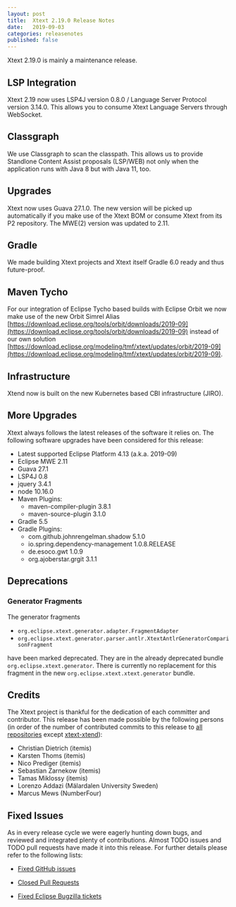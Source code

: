 ```yaml
---
layout: post
title:  Xtext 2.19.0 Release Notes
date:   2019-09-03
categories: releasenotes
published: false
---
```


Xtext 2.19.0 is mainly a maintenance release.

## LSP Integration

Xtext 2.19 now uses LSP4J version 0.8.0 / Language Server Protocol version 3.14.0. This allows you to consume Xtext Language Servers through WebSocket.

## Classgraph

We use Classgraph to scan the classpath. This allows us to provide Standlone Content Assist proposals (LSP/WEB) not only when the application runs with Java 8 but with Java 11, too.

## Upgrades

Xtext now uses Guava 27.1.0. The new version will be picked up automatically if you make use of the Xtext BOM or consume Xtext from its P2 repository.
The MWE(2) version was updated to 2.11.

## Gradle

We made building Xtext projects and Xtext itself Gradle 6.0 ready and thus future-proof.

## Maven Tycho

For our integration of Eclipse Tycho based builds with Eclipse Orbit we now make use of the new Orbit Simrel Alias [https://download.eclipse.org/tools/orbit/downloads/2019-09](https://download.eclipse.org/tools/orbit/downloads/2019-09) instead of our own solution [https://download.eclipse.org/modeling/tmf/xtext/updates/orbit/2019-09](https://download.eclipse.org/modeling/tmf/xtext/updates/orbit/2019-09).

## Infrastructure

Xtend now is built on the new Kubernetes based CBI infrastructure (JIRO).

## More Upgrades

Xtext always follows the latest releases of the software it relies on. The following software upgrades have been considered for this release:

* Latest supported Eclipse Platform 4.13 (a.k.a. 2019-09)
* Eclipse MWE 2.11
* Guava 27.1
* LSP4J 0.8
* jquery 3.4.1
* node 10.16.0
* Maven Plugins:
  * maven-compiler-plugin 3.8.1
  * maven-source-plugin 3.1.0
* Gradle 5.5
* Gradle Plugins:
  * com.github.johnrengelman.shadow 5.1.0
  * io.spring.dependency-management 1.0.8.RELEASE
  * de.esoco.gwt 1.0.9
  * org.ajoberstar.grgit 3.1.1

## Deprecations

### Generator Fragments

The generator fragments

* `org.eclipse.xtext.generator.adapter.FragmentAdapter`
* `org.eclipse.xtext.generator.parser.antlr.XtextAntlrGeneratorComparisonFragment`

have been marked deprecated. They are in the already deprecated bundle `org.eclipse.xtext.generator`. There is currently no replacement for this fragment in the new `org.eclipse.xtext.xtext.generator` bundle.

## Credits

The Xtext project is thankful for the dedication of each committer and contributor. This release has been made possible by the following persons (in order of the number of contributed commits to this release to [all repositories](https://github.com/eclipse/xtext#repositories) except [xtext-xtend](https://github.com/eclipse/xtext-xtend)):

- Christian Dietrich (itemis)
- Karsten Thoms (itemis)
- Nico Prediger (itemis)
- Sebastian Zarnekow (itemis)
- Tamas Miklossy (itemis)
- Lorenzo Addazi (Mälardalen University Sweden)
- Marcus Mews (NumberFour)

## Fixed Issues

As in every release cycle we were eagerly hunting down bugs, and reviewed and integrated plenty of contributions. Almost TODO issues and TODO pull requests have made it into this release. For further details please refer to the following lists:

* [Fixed GitHub issues](https://github.com/search?utf8=%E2%9C%93&q=is%3Aissue+milestone%3ARelease_2.19+is%3Aclosed+repo%3Aeclipse%2Fxtext+repo%3Aeclipse%2Fxtext-core+repo%3Aeclipse%2Fxtext-lib+repo%3Aeclipse%2Fxtext-extras+repo%3Aeclipse%2Fxtext-eclipse+repo%3Aeclipse%2Fxtext-idea+repo%3Aeclipse%2Fxtext-web+repo%3Aeclipse%2Fxtext-maven+repo%3Aeclipse%2Fxtext-xtend&type=Issues&ref=searchresults)

* [Closed Pull Requests](https://github.com/search?utf8=%E2%9C%93&q=is%3Apr+milestone%3ARelease_2.19+is%3Aclosed+repo%3Aeclipse%2Fxtext+repo%3Aeclipse%2Fxtext-core+repo%3Aeclipse%2Fxtext-lib+repo%3Aeclipse%2Fxtext-extras+repo%3Aeclipse%2Fxtext-eclipse+repo%3Aeclipse%2Fxtext-idea+repo%3Aeclipse%2Fxtext-web+repo%3Aeclipse%2Fxtext-maven+repo%3Aeclipse%2Fxtext-xtend&type=Issues&ref=searchresults)

* [Fixed Eclipse Bugzilla tickets](https://bugs.eclipse.org/bugs/buglist.cgi?bug_status=RESOLVED&bug_status=VERIFIED&bug_status=CLOSED&classification=Modeling&classification=Tools&columnlist=product%2Ccomponent%2Cassigned_to%2Cbug_status%2Cresolution%2Cshort_desc%2Cchangeddate%2Ckeywords&f0=OP&f1=OP&f3=CP&f4=CP&known_name=Xtext%202.19&list_id=16618269&product=TMF&product=Xtend&query_based_on=Xtext%202.19&query_format=advanced&status_whiteboard=v2.19&status_whiteboard_type=allwordssubstr)

